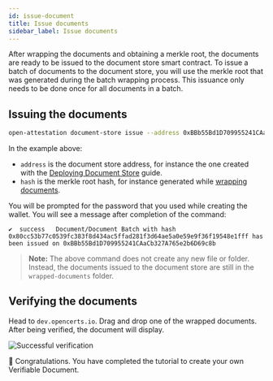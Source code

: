 ```yaml
---
id: issue-document
title: Issue documents
sidebar_label: Issue documents
---
```

After wrapping the documents and obtaining a merkle root, the documents are ready to be issued to the document store smart contract. To issue a batch of documents to the document store, you will use the merkle root that was generated during the batch wrapping process. This issuance only needs to be done once for all documents in a batch.

## Issuing the documents

```bash
open-attestation document-store issue --address 0xBBb55Bd1D709955241CAaCb327A765e2b6D69c8b --hash 0x80cc53b77c0539fc383f8d434ac5ffad281f3d64ae5a0e59e9f36f19548e1fff  --network sepolia --encrypted-wallet-path wallet.json
```

In the example above:

- `address` is the document store address, for instance the one created with the [Deploying Document Store](/docs/ethereum-section/document-store) guide.
- `hash` is the merkle root hash, for instance generated while [wrapping documents](/docs/ethereum-section/wrap-document-eth).

You will be prompted for the password that you used while creating the wallet. You will see a message after completion of the command:

```text
✔  success   Document/Document Batch with hash 0x80cc53b77c0539fc383f8d434ac5ffad281f3d64ae5a0e59e9f36f19548e1fff has been issued on 0xBBb55Bd1D709955241CAaCb327A765e2b6D69c8b
```

>**Note:** The above command does not create any new file or folder. Instead, the documents issued to the document store are still in the `wrapped-documents` folder.

## Verifying the documents

Head to `dev.opencerts.io`. Drag and drop one of the wrapped documents. After being verified, the document will display.

![Successful verification](/docs/ethereum-section/issue-document/verifying-ETH.png)

🎉 Congratulations. You have completed the tutorial to create your own Verifiable Document.
